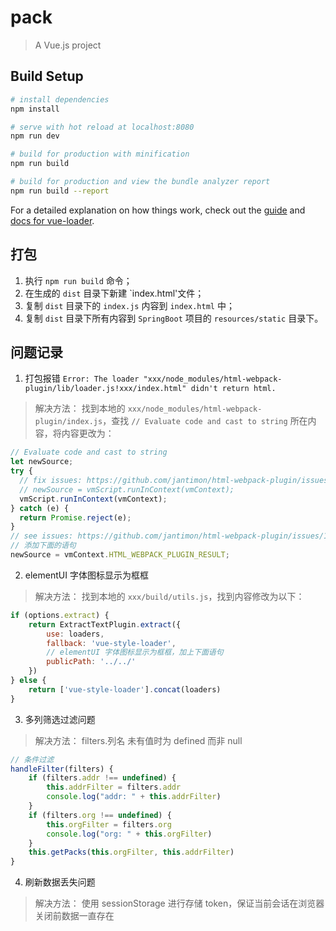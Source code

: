 # pack

> A Vue.js project

## Build Setup

``` bash
# install dependencies
npm install

# serve with hot reload at localhost:8080
npm run dev

# build for production with minification
npm run build

# build for production and view the bundle analyzer report
npm run build --report
```

For a detailed explanation on how things work, check out the [guide](http://vuejs-templates.github.io/webpack/) and [docs for vue-loader](http://vuejs.github.io/vue-loader).

## 打包
1. 执行 `npm run build` 命令；
2. 在生成的 `dist` 目录下新建 `index.html'文件；
3. 复制 `dist` 目录下的 `index.js` 内容到 `index.html` 中；
4. 复制 `dist` 目录下所有内容到 `SpringBoot` 项目的 `resources/static` 目录下。

## 问题记录
1. 打包报错 `Error: The loader "xxx/node_modules/html-webpack-plugin/lib/loader.js!xxx/index.html" didn't return html.`
> 解决方法：
> 找到本地的 `xxx/node_modules/html-webpack-plugin/index.js`，查找 `// Evaluate code and cast to string` 所在内容，将内容更改为：
>
```javascript
// Evaluate code and cast to string
let newSource;
try {
  // fix issues: https://github.com/jantimon/html-webpack-plugin/issues/1603
  // newSource = vmScript.runInContext(vmContext);
  vmScript.runInContext(vmContext);
} catch (e) {
  return Promise.reject(e);
}
// see issues: https://github.com/jantimon/html-webpack-plugin/issues/1603
// 添加下面的语句
newSource = vmContext.HTML_WEBPACK_PLUGIN_RESULT;
```
2. elementUI 字体图标显示为框框
> 解决方法：
> 找到本地的 `xxx/build/utils.js`，找到内容修改为以下：
```javascript
if (options.extract) {
    return ExtractTextPlugin.extract({
        use: loaders,
        fallback: 'vue-style-loader',
        // elementUI 字体图标显示为框框，加上下面语句
        publicPath: '../../'
    })
} else {
    return ['vue-style-loader'].concat(loaders)
}
```
3. 多列筛选过滤问题
> 解决方法：
> filters.列名 未有值时为 defined 而非 null
```javascript
// 条件过滤
handleFilter(filters) {
    if (filters.addr !== undefined) {
        this.addrFilter = filters.addr
        console.log("addr: " + this.addrFilter)
    }
    if (filters.org !== undefined) {
        this.orgFilter = filters.org
        console.log("org: " + this.orgFilter)
    }
    this.getPacks(this.orgFilter, this.addrFilter)
}
```
4. 刷新数据丢失问题
> 解决方法：
> 使用 sessionStorage 进行存储 token，保证当前会话在浏览器关闭前数据一直存在
